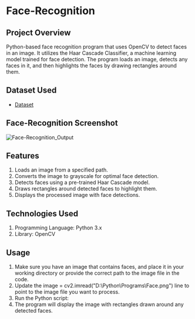 # Face-Recognition

##  Project Overview
Python-based face recognition program that uses OpenCV to detect faces in an image. It utilizes the Haar Cascade Classifier, a machine learning model trained for face detection. The program loads an image, detects any faces in it, and then highlights the faces by drawing rectangles around them.

## Dataset Used
- <a href="https://github.com/Aajtakk/Face-Recognition---Python">Dataset</a>

## Face-Recognition Screenshot
![Face-Recognition_Output](https://github.com/user-attachments/assets/ca4b3596-0512-4cac-bd66-68dcb151e55f)

## Features
1. Loads an image from a specified path.
2. Converts the image to grayscale for optimal face detection.
3. Detects faces using a pre-trained Haar Cascade model.
4. Draws rectangles around detected faces to highlight them.
5. Displays the processed image with face detections.

## Technologies Used
1. Programming Language: Python 3.x
2. Library: OpenCV

## Usage
1. Make sure you have an image that contains faces, and place it in your working directory or provide the correct path to the image file in the code.
2. Update the image = cv2.imread("D:\\Python\\Programs\\Face.png") line to point to the image file you want to process.
3. Run the Python script:
4. The program will display the image with rectangles drawn around any detected faces.
